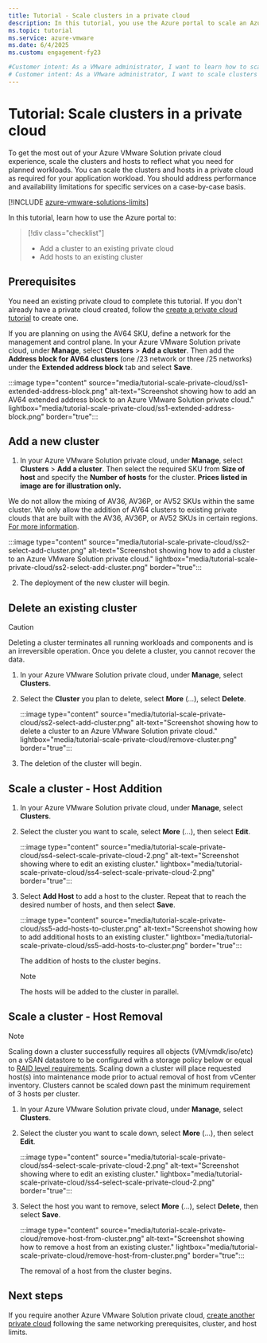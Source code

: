```yaml
---
title: Tutorial - Scale clusters in a private cloud
description: In this tutorial, you use the Azure portal to scale an Azure VMware Solution private cloud.
ms.topic: tutorial
ms.service: azure-vmware
ms.date: 6/4/2025
ms.custom: engagement-fy23

#Customer intent: As a VMware administrator, I want to learn how to scale an Azure VMware Solution private cloud in the Azure portal.
# Customer intent: As a VMware administrator, I want to scale clusters and hosts in my Azure VMware Solution private cloud using the Azure portal, so that I can optimize performance and meet the requirements of my application workloads.
---
```


# Tutorial: Scale clusters in a private cloud

To get the most out of your Azure VMware Solution private cloud experience, scale the clusters and hosts to reflect what you need for planned workloads. You can scale the clusters and hosts in a private cloud as required for your application workload.  You should address performance and availability limitations for specific services on a case-by-case basis.

[!INCLUDE [azure-vmware-solutions-limits](includes/azure-vmware-solutions-limits.md)]

In this tutorial, learn how to use the Azure portal to:

> [!div class="checklist"]
> * Add a cluster to an existing private cloud
> * Add hosts to an existing cluster

## Prerequisites

You need an existing private cloud to complete this tutorial. If you don't already have a private cloud created, follow the [create a private cloud tutorial](tutorial-create-private-cloud.md) to create one.

If you are planning on using the AV64 SKU, define a network for the management and control plane. In your Azure VMware Solution private cloud, under **Manage**, select **Clusters** > **Add a cluster**. Then add the **Address block for AV64 clusters** (one /23 network or three /25 networks) under the **Extended address block** tab and select **Save**.

   :::image type="content" source="media/tutorial-scale-private-cloud/ss1-extended-address-block.png" alt-text="Screenshot showing how to add an AV64 extended address block to an Azure VMware Solution private cloud." lightbox="media/tutorial-scale-private-cloud/ss1-extended-address-block.png" border="true":::

## Add a new cluster

1. In your Azure VMware Solution private cloud, under **Manage**, select **Clusters** > **Add a cluster**. Then select the required SKU from **Size of host** and specify the **Number of hosts** for the cluster. **Prices listed in image are for illustration only.**

We do not allow the mixing of AV36, AV36P, or AV52 SKUs within the same cluster. We only allow the addition of AV64 clusters to existing private clouds that are built with the AV36, AV36P, or AV52 SKUs in certain regions. [For more information](introduction.md#azure-vmware-solution-private-cloud-extension-with-av64-node-size).

   :::image type="content" source="media/tutorial-scale-private-cloud/ss2-select-add-cluster.png" alt-text="Screenshot showing how to add a cluster to an Azure VMware Solution private cloud." lightbox="media/tutorial-scale-private-cloud/ss2-select-add-cluster.png" border="true":::

2. The deployment of the new cluster will begin.

## Delete an existing cluster

> [!CAUTION]
> Deleting a cluster terminates all running workloads and components and is an irreversible operation. Once you delete a cluster, you cannot recover the data.

1. In your Azure VMware Solution private cloud, under **Manage**, select **Clusters**.

2. Select the **Cluster** you plan to delete, select **More** (...), select **Delete**.

   :::image type="content" source="media/tutorial-scale-private-cloud/ss2-select-add-cluster.png" alt-text="Screenshot showing how to delete a cluster to an Azure VMware Solution private cloud." lightbox="media/tutorial-scale-private-cloud/remove-cluster.png" border="true":::

3. The deletion of the cluster will begin.

## Scale a cluster - Host Addition

1. In your Azure VMware Solution private cloud, under **Manage**, select **Clusters**.

2. Select the cluster you want to scale, select **More** (...), then select **Edit**.

   :::image type="content" source="media/tutorial-scale-private-cloud/ss4-select-scale-private-cloud-2.png" alt-text="Screenshot showing where to edit an existing cluster." lightbox="media/tutorial-scale-private-cloud/ss4-select-scale-private-cloud-2.png" border="true":::

3. Select **Add Host** to add a host to the cluster. Repeat that to reach the desired number of hosts, and then select **Save**.

   :::image type="content" source="media/tutorial-scale-private-cloud/ss5-add-hosts-to-cluster.png" alt-text="Screenshot showing how to add additional hosts to an existing cluster." lightbox="media/tutorial-scale-private-cloud/ss5-add-hosts-to-cluster.png" border="true":::

   The addition of hosts to the cluster begins.

   >[!NOTE] 
   >The hosts will be added to the cluster in parallel.

## Scale a cluster - Host Removal

> [!NOTE]
> Scaling down a cluster successfully requires all objects (VM/vmdk/iso/etc) on a vSAN datastore to be configured with a storage policy below or equal to [RAID level requirements](configure-storage-policy.md).
> Scaling down a cluster will place requested host(s) into maintenance mode prior to actual removal of host from vCenter inventory.
> Clusters cannot be scaled down past the minimum requirement of 3 hosts per cluster. 

1. In your Azure VMware Solution private cloud, under **Manage**, select **Clusters**.

2. Select the cluster you want to scale down, select **More** (...), then select **Edit**.

   :::image type="content" source="media/tutorial-scale-private-cloud/ss4-select-scale-private-cloud-2.png" alt-text="Screenshot showing where to edit an existing cluster." lightbox="media/tutorial-scale-private-cloud/ss4-select-scale-private-cloud-2.png" border="true":::

3. Select the host you want to remove, select **More** (...), select **Delete**, then select **Save**.

   :::image type="content" source="media/tutorial-scale-private-cloud/remove-host-from-cluster.png" alt-text="Screenshot showing how to remove a host from an existing cluster." lightbox="media/tutorial-scale-private-cloud/remove-host-from-cluster.png" border="true":::

   The removal of a host from the cluster begins.


## Next steps

If you require another Azure VMware Solution private cloud, [create another private cloud](tutorial-create-private-cloud.md) following the same networking prerequisites, cluster, and host limits.

<!-- LINKS - external-->

<!-- LINKS - internal -->

